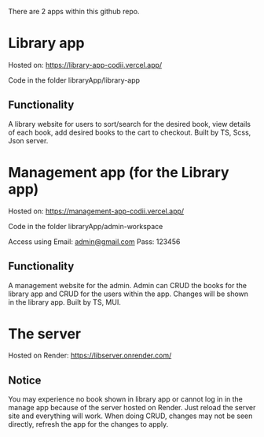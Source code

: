 There are 2 apps within this github repo. 

# Library app

Hosted on: https://library-app-codii.vercel.app/

Code in the folder libraryApp/library-app

## Functionality

A library website for users to sort/search for the desired book, view details of each book, add desired books to the cart to checkout. Built by TS, Scss, Json server.

# Management app (for the Library app)

Hosted on: https://management-app-codii.vercel.app/

Code in the folder libraryApp/admin-workspace

Access using Email: admin@gmail.com Pass: 123456

## Functionality

A management website for the admin. Admin can CRUD the books for the library app and CRUD for the users within the app. Changes will be shown in the library app. Built by TS, MUI.

# The server

Hosted on Render: https://libserver.onrender.com/

## Notice

You may experience no book shown in library app or cannot log in in the manage app because of the server hosted on Render. Just reload the server site and everything will work. When doing CRUD, changes may not be seen directly, refresh the app for the changes to apply.
